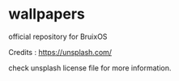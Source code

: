 # wallpapers
official repository for  BruixOS


Credits : https://unsplash.com/

check unsplash license file for more information.
